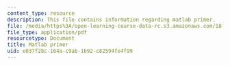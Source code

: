 ```yaml
---
content_type: resource
description: This file contains information regarding matlab primer.
file: /media/https%3A/open-learning-course-data-rc.s3.amazonaws.com/18-353j-nonlinear-dynamics-i-chaos-fall-2012/e037f28c164ac9ab1b92c82594fe4f99_MIT18_353JF12_matlabPrimer.pdf
file_type: application/pdf
resourcetype: Document
title: Matlab primer
uid: e037f28c-164a-c9ab-1b92-c82594fe4f99
---
```

